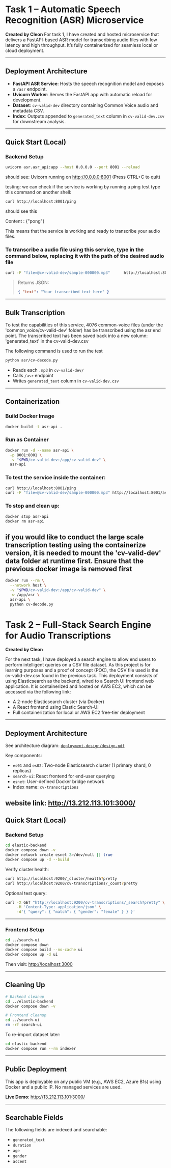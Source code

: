 # Task 1 – Automatic Speech Recognition (ASR) Microservice  
**Created by Cleon**
For task 1, I have created and hosted microservice that delivers a FastAPI-based ASR model for transcribing audio files with low latency and high throughput. It’s fully containerized for seamless local or cloud deployment.

---

## Deployment Architecture

- **FastAPI ASR Service**: Hosts the speech recognition model and exposes a `/asr` endpoint.  
- **Uvicorn Worker**: Serves the FastAPI app with automatic reload for development.  
- **Dataset**: `cv-valid-dev` directory containing Common Voice audio and metadata CSV.  
- **Index**: Outputs appended to `generated_text` column in `cv-valid-dev.csv` for downstream analysis.
---

## Quick Start (Local)

### Backend Setup
```bash
uvicorn asr.asr_api:app --host 0.0.0.0 --port 8001 --reload
```

should see: Uvicorn running on http://0.0.0.0:8001 (Press CTRL+C to quit)

testing: we can check if the service is working by running a ping test
type this command on another shell:
```bash
curl http://localhost:8001/ping
```

should see this

Content           : {"pong"}

This means that the service is working and ready to transcribe your audio files.

### To transcribe a audio file using this service, type in the command below, replacing it with the path of the desired audio file
```bash
curl -F "file=@cv-valid-dev/sample-000000.mp3"      http://localhost:8001/asr
```
> Returns JSON:
> ```json
> { "text": "Your transcribed text here" }
> ```

---

## Bulk Transcription
To test the capabilities of this service, 4076 common-voice files (under the 'common_voice/cv-valid-dev' folder) has be transcribed using the asr end point. The transcribed text has been saved back into a new column: 'generated_text' in the cv-valid-dev.csv

The following command is used to run the test

```bash
python asr/cv-decode.py
```
- Reads each `.mp3` in `cv-valid-dev/`  
- Calls `/asr` endpoint  
- Writes `generated_text` column in `cv-valid-dev.csv`

---

## Containerization

### Build Docker Image
```bash
docker build -t asr-api .
```

### Run as Container
```bash
docker run -d --name asr-api \
  -p 8001:8001 \
  -v "$PWD/cv-valid-dev:/app/cv-valid-dev" \
  asr-api
```

### To test the service inside the container:
```bash
curl http://localhost:8001/ping
curl -F "file=@cv-valid-dev/sample-000000.mp3" http://localhost:8001/asr
```

### To stop and clean up:
```bash
docker stop asr-api
docker rm asr-api
```

## if you would like to conduct the large scale transcription testing using the containerize version, it is needed to mount the 'cv-valid-dev' data folder at runtime first. Ensure that the previous docker image is removed first

```bash
docker run --rm \
  --network host \
  -v "$PWD/cv-valid-dev:/app/cv-valid-dev" \
  -w /app/asr \
  asr-api \
  python cv-decode.py
  ```

# Task 2 – Full-Stack Search Engine for Audio Transcriptions  
**Created by Cleon**

For the next task, I have deployed a search engine to allow end users to perform intelligent queries on a CSV file dataset. As this project is for learning purposes and a proof of concept (POC), the CSV file used is the cv-valid-dev.csv found in the previous task.
This deployment consists of using Elasticsearch as the backend, wired to a Search UI frontend web application. It is containerized and hosted on AWS EC2, which can be accessed via the following link: 
- A 2-node Elasticsearch cluster (via Docker)  
- A React frontend using Elastic Search-UI  
- Full containerization for local or AWS EC2 free-tier deployment

---

## Deployment Architecture

See architecture diagram: [`deployment-design/design.pdf`](deployment-design/design.pdf)

Key components:
- `es01` and `es02`: Two-node Elasticsearch cluster (1 primary shard, 0 replicas)
- `search-ui`: React frontend for end-user querying
- `esnet`: User-defined Docker bridge network
- Index name: `cv-transcriptions`


website link: http://13.212.113.101:3000/
---

## Quick Start (Local)

### Backend Setup

```bash
cd elastic-backend
docker compose down -v
docker network create esnet 2>/dev/null || true
docker compose up -d --build
```

Verify cluster health:

```bash
curl http://localhost:9200/_cluster/health?pretty
curl http://localhost:9200/cv-transcriptions/_count?pretty
```

Optional test query:

```bash
curl -X GET "http://localhost:9200/cv-transcriptions/_search?pretty" \
     -H 'Content-Type: application/json' \
     -d'{ "query": { "match": { "gender": "female" } } }'
```

---

### Frontend Setup

```bash
cd ../search-ui
docker compose down
docker compose build --no-cache ui
docker compose up -d ui
```

Then visit: [http://localhost:3000](http://localhost:3000)

---

## Cleaning Up

```bash
# Backend cleanup
cd ../elastic-backend
docker compose down -v

# Frontend cleanup
cd ../search-ui
rm -rf search-ui
```

To re-import dataset later:

```bash
cd elastic-backend
docker compose run --rm indexer
```

---

## Public Deployment

This app is deployable on any public VM (e.g., AWS EC2, Azure B1s) using Docker and a public IP. No managed services are used.

**Live Demo**: http://13.212.113.101:3000/

---

## Searchable Fields

The following fields are indexed and searchable:

- `generated_text`
- `duration`
- `age`
- `gender`
- `accent`

